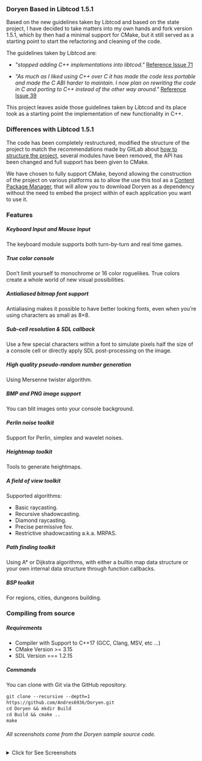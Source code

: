 ### Doryen Based in Libtcod 1.5.1

Based on the new guidelines taken by Libtcod and based on the state
project, I have decided to take matters into my own hands and 
fork version 1.5.1, which by then had a minimal support for CMake, 
but it still served as a starting point to start the refactoring
and cleaning of the code.

The guidelines taken by Libtcod are:

- _"stopped adding C++ implementations into libtcod."_ [Reference Issue 71](
https://github.com/libtcod/libtcod/issues/71#issuecomment-668205669)

- _"As much as I liked using C++ over C it has made the code less portable 
 and made the C ABI harder to maintain. I now plan on rewriting the code 
 in C and porting to C++ instead of the other way around."_ [Reference Issue
 39](https://github.com/libtcod/libtcod/issues/39#issue-548934343)

This project leaves aside those guidelines taken by Libtcod and
its place took as a starting point the implementation of new functionality
in C++.

### Differences with Libtcod 1.5.1

The code has been completely restructured, modified
the structure of the project to match the recommendations made
by GitLab about [how to structure the project](
https://cliutils.gitlab.io/modern-cmake/chapters/basics/structure.html), 
several modules have been removed, the API has been changed and full 
support has been given to CMake.

We have chosen to fully support CMake, beyond allowing
the construction of the project on various platforms as to allow the use
this tool as a [Content Package Manager](
https://github.com/TheLartians/CPM.cmake), that will allow you to download
Doryen as a dependency without the need to embed the project within
of each application you want to use it.

### Features

##### Keyboard Input and Mouse Input

The keyboard module supports both turn-by-turn and real time games.

##### True color console

Don’t limit yourself to monochrome or 16 color roguelikes. 
True colors create a whole world of new visual possibilities.

##### Antialiased bitmap font support

Antialiasing makes it possible to have better looking fonts, 
even when you’re using characters as small as 8×8.

##### Sub-cell resolution & SDL callback

Use a few special characters within a font to simulate pixels half 
the size of a console cell or directly apply SDL post-processing on 
the image.

##### High quality pseudo-random number generation

Using Mersenne twister algorithm.

##### BMP and PNG image support

You can blit images onto your console background.

##### Perlin noise toolkit

Support for Perlin, simplex and wavelet noises.

##### Heightmap toolkit

Tools to generate heightmaps.

##### A field of view toolkit

Supported algorithms:

- Basic raycasting.
- Recursive shadowcasting.
- Diamond raycasting.
- Precise permissive fov.
- Restrictive shadowcasting a.k.a. MRPAS.

##### Path finding toolkit

Using A* or Dijkstra algorithms, with either a builtin map data structure 
or your own internal data structure through function callbacks.

##### BSP toolkit

For regions, cities, dungeons building.

### Compiling from source

##### Requirements

- Compiler with Support to C++17 (GCC, Clang, MSV, etc ...)
- CMake Version >= 3.15
- SDL Version === 1.2.15

##### Commands

You can clone with Git via the GitHub repository.

    git clone --recursive --depth=1 https://github.com/Andres6936/Doryen.git
    cd Doryen && mkdir Build
    cd Build && cmake ..
    make

###### All screenshots come from the Doryen sample source code.

<details>
<summary>Click for See Screenshots</summary>
    <p align="center">
        <img src="Documentation/Image/Screen/TrueColors.png" alt="A"/>
        <img src="Documentation/Image/Screen/OffscreenConsole.png" alt="B"/>
        <img src="Documentation/Image/Screen/LineDrawing.png" alt="C"/>
        <img src="Documentation/Image/Screen/Noise.png" alt="D"/>
        <img src="Documentation/Image/Screen/FieldOfView.png" alt="E"/>
        <img src="Documentation/Image/Screen/PathFinding.png" alt="F"/>
        <img src="Documentation/Image/Screen/BSPToolkit.png" alt="G"/>
        <img src="Documentation/Image/Screen/ImageToolkit.png" alt="H"/>
        <img src="Documentation/Image/Screen/MouseSupport.png" alt="I"/>
        <img src="Documentation/Image/Screen/NameGenerator.png" alt="J"/>
        <img src="Documentation/Image/Screen/SDLCallback.png" alt="K"/>
    </p>
</details>
